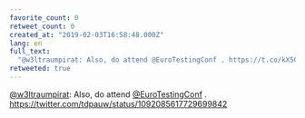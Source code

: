```yaml
---
favorite_count: 0
retweet_count: 0
created_at: "2019-02-03T16:58:48.000Z"
lang: en
full_text:
  "@w3ltraumpirat: Also, do attend @EuroTestingConf . https://t.co/kX5CiJjcVp"
retweeted: true
---
```


[@w3ltraumpirat](https://twitter.com/w3ltraumpirat): Also, do attend
[@EuroTestingConf](https://twitter.com/EuroTestingConf) .
<https://twitter.com/tdpauw/status/1092085617729699842>
